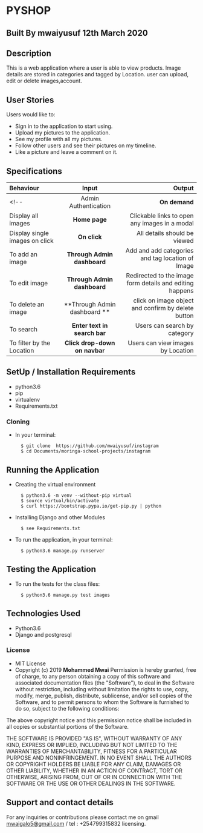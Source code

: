# PYSHOP



## Built By mwaiyusuf  12th March 2020

## Description
This is a web  application where a  user is able to view products. Image details are stored in categories and tagged by Location. user can  upload, edit or delete images,account.

## User Stories
 
 Users would like to:
  * Sign in to the application  to start using.
  * Upload my pictures to the application.
  * See my profile with all my pictures.
  * Follow other users and see their pictures on my timeline.
  * Like a picture and leave  a comment on it.


<!-- ## Admin Abilities -->
 
<!-- Admin  :
* Sign in to the gallery
* Create new images for showcasing
* Update the image post details.
* Delete images -->


## Specifications
| Behaviour | Input | Output |
| :---------------- | :---------------: | ------------------: |
<!-- | Admin Authentication | **On demand** | Access Admin dashboard |
| Display all images | **Home page** | Clickable links to open any images in a modal |
| Display single images on click | **On  click** | All details should be viewed|
| To add an image  | **Through Admin dashboard** | Add and add categories and tag location of Image|
| To edit image  | **Through Admin dashboard** | Redirected to the  image form details and editing happens|
| To delete an image  | **Through Admin dashboard ** | click on image object and confirm by delete button|
| To search  | **Enter text in search bar** | Users can search by category|
| To filter by the  Location  | **Click drop-down on navbar** | Users can view images by Location| -->


## SetUp / Installation Requirements
 
* python3.6
* pip
* virtualenv
* Requirements.txt

### Cloning
* In your terminal:

        $ git clone  https://github.com/mwaiyusuf/instagram
        $ cd Documents/moringa-school-projects/instagram

## Running the Application
* Creating the virtual environment

        $ python3.6 -m venv --without-pip virtual
        $ source virtual/bin/activate
        $ curl https://bootstrap.pypa.io/get-pip.py | python

* Installing Django and other Modules

        $ see Requirements.txt

* To run the application, in your terminal:

        $ python3.6 manage.py runserver

## Testing the Application
* To run the tests for the class files:

        $ python3.6 manage.py test images

## Technologies Used
* Python3.6
* Django and postgresql

 ### License
* MIT License
* Copyright (c) 2019 **Mohammed Mwai**
Permission is hereby granted, free of charge, to any person obtaining a copy of this software and associated documentation files (the "Software"), to deal in the Software without restriction, including without limitation the rights to use, copy, modify, merge, publish, distribute, sublicense, and/or sell copies of the Software, and to permit persons to whom the Software is furnished to do so, subject to the following conditions:

The above copyright notice and this permission notice shall be included in all copies or substantial portions of the Software.

THE SOFTWARE IS PROVIDED "AS IS", WITHOUT WARRANTY OF ANY KIND, EXPRESS OR IMPLIED, INCLUDING BUT NOT LIMITED TO THE WARRANTIES OF MERCHANTABILITY, FITNESS FOR A PARTICULAR PURPOSE AND NONINFRINGEMENT. IN NO EVENT SHALL THE AUTHORS OR COPYRIGHT HOLDERS BE LIABLE FOR ANY CLAIM, DAMAGES OR OTHER LIABILITY, WHETHER IN AN ACTION OF CONTRACT, TORT OR OTHERWISE, ARISING FROM, OUT OF OR IN CONNECTION WITH THE SOFTWARE OR THE USE OR OTHER DEALINGS IN THE SOFTWARE.
## Support and contact details
For any inquiries or contributions please contact me on gmail mwaigalo5@gmail.com / tel : +254799315832
 licensing.

 
